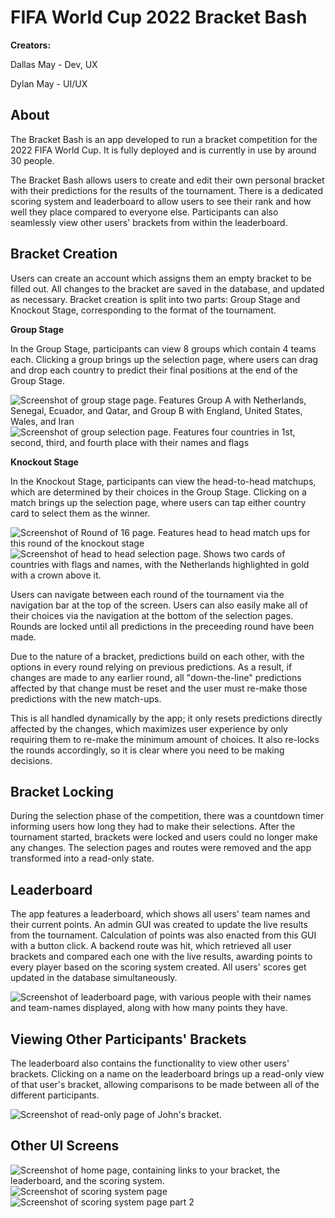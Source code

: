 # FIFA World Cup 2022 Bracket Bash
**Creators:** 

Dallas May - Dev, UX

Dylan May - UI/UX

## About
The Bracket Bash is an app developed to run a bracket competition for the 2022 FIFA World Cup. It is fully deployed and is currently in use by around 30 people.

The Bracket Bash allows users to create and edit their own personal bracket with their predictions for the results of the tournament. There is a dedicated scoring system and leaderboard to allow users to see their rank and how well they place compared to everyone else. Participants can also seamlessly view other users' brackets from within the leaderboard. 

## Bracket Creation
Users can create an account which assigns them an empty bracket to be filled out. All changes to the bracket are saved in the database, and updated as necessary. Bracket creation is split into two parts: Group Stage and Knockout Stage, corresponding to the format of the tournament.

**Group Stage**

In the Group Stage, participants can view 8 groups which contain 4 teams each. Clicking a group brings up the selection page, where users can drag and drop each country to predict their final positions at the end of the Group Stage.

![Screenshot of group stage page. Features Group A with Netherlands, Senegal, Ecuador, and Qatar, and Group B with England, United States, Wales, and Iran](/WorldCupAppScreenshots/GroupStagePage.jpg?raw=true "Group Stage Page")
![Screenshot of group selection page. Features four countries in 1st, second, third, and fourth place with their names and flags](/WorldCupAppScreenshots/Group-Selection-Page.jpg?raw=true "Group Selection Page")

**Knockout Stage**

In the Knockout Stage, participants can view the head-to-head matchups, which are determined by their choices in the Group Stage. Clicking on a match brings up the selection page, where users can tap either country card to select them as the winner.

![Screenshot of Round of 16 page. Features head to head match ups for this round of the knockout stage](/WorldCupAppScreenshots/Ro16Page.jpg?raw=true "Round of 16 Page")
![Screenshot of head to head selection page. Shows two cards of countries with flags and names, with the Netherlands highlighted in gold with a crown above it.](/WorldCupAppScreenshots/H2H-Selection-Page.jpg?raw=true "Head to Head Selection Page")

Users can navigate between each round of the tournament via the navigation bar at the top of the screen. Users can also easily make all of their choices via the navigation at the bottom of the selection pages. Rounds are locked until all predictions in the preceeding round have been made.

Due to the nature of a bracket, predictions build on each other, with the options in every round relying on previous predictions. As a result, if changes are made to any earlier round, all "down-the-line" predictions affected by that change must be reset and the user must re-make those predictions with the new match-ups.

This is all handled dynamically by the app; it only resets predictions directly affected by the changes, which maximizes user experience by only requiring them to re-make the minimum amount of choices. It also re-locks the rounds accordingly, so it is clear where you need to be making decisions.

## Bracket Locking
During the selection phase of the competition, there was a countdown timer informing users how long they had to make their selections. After the tournament started, brackets were locked and users could no longer make any changes. The selection pages and routes were removed and the app transformed into a read-only state.

## Leaderboard
The app features a leaderboard, which shows all users' team names and their current points. An admin GUI was created to update the live results from the tournament. Calculation of points was also enacted from this GUI with a button click. A backend route was hit, which retrieved all user brackets and compared each one with the live results, awarding points to every player based on the scoring system created. All users' scores get updated in the database simultaneously. 

![Screenshot of leaderboard page, with various people with their names and team-names displayed, along with how many points they have.](/WorldCupAppScreenshots/LeaderBoardPage.jpg?raw=true "Leaderboard Page")

## Viewing Other Participants' Brackets
The leaderboard also contains the functionality to view other users' brackets. Clicking on a name on the leaderboard brings up a read-only view of that user's bracket, allowing comparisons to be made between all of the different participants.

![Screenshot of read-only page of John's bracket.](/WorldCupAppScreenshots/ViewOtherBracketPage.jpg?raw=true "View Other Bracket Page")

## Other UI Screens
![Screenshot of home page, containing links to your bracket, the leaderboard, and the scoring system.](/WorldCupAppScreenshots/HomePage.jpg?raw=true "Home Page")
![Screenshot of scoring system page](/WorldCupAppScreenshots/ScoringPage.jpg?raw=true "Scoring System Page")
![Screenshot of scoring system page part 2](/WorldCupAppScreenshots/ScoringPage2.jpg?raw=true "Scoring System Page 2")
